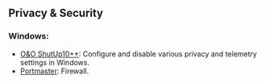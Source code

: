 ## Privacy & Security
### Windows:
- [O&O ShutUp10++](https://www.oo-software.com/en/shutup10): Configure and disable various privacy and telemetry settings in Windows.
- [Portmaster](https://safing.io/): Firewall.
